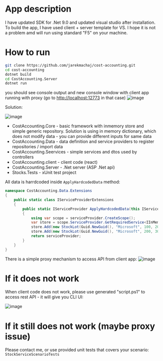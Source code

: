 # App description
I have updated SDK for .Net 9.0 and updated visual studio after installation. To build the app, I have used client + server template for VS. I hope it is not a problem amd will run using standard "F5" on your machine.

# How to run 
```bash
git clone https://github.com/jarekmachaj/cost-accounting.git
cd cost-accounting
dotnet build
cd CostAccounting.Server
dotnet run
```
you should see console output and new console window with client app running with proxy (go to [http://localhost:12773](https://localhost:12773/) in that case)
![image](https://github.com/user-attachments/assets/f99a8be1-473b-463b-bb07-2ecfac993879)


Solution:

![image](https://github.com/user-attachments/assets/6b856822-848b-456a-b924-a7d780ef505c)

* CostAccounting.Core - basic framework with inmemory store and simple generic repository. Solution is using in memory dictionary, which does not modify data - you can provide different inputs for same data
* CostAccounting.Data - data definition and service providers to register repositories / import data
* CostAccounting.Seervices - simple services and dtos used by controllers
* CostAccounting.client - client code (react)
* CostAccounting.Server - .Net server (ASP .Net api)
* Stocks.Tests - xUnit test project


All data is harrdcoded inside `ApplyHardcodedData` method:

```csharp
namespace CostAccounting.Data.Extensions
{
    public static class IServiceProviderExtensions
    {
        public static IServiceProvider ApplyHardcodedData(this IServiceProvider serviceProvider)
        {
            using var scope = serviceProvider.CreateScope();
            var store = scope.ServiceProvider.GetRequiredService<IInMemoryDataStore<StockLot, Guid>>();
            store.Add(new StockLot(Guid.NewGuid(), "Microsoft", 100, 20, new DateTime(2024, 04, 1)));
            store.Add(new StockLot(Guid.NewGuid(), "Microsoft", 200, 30, new DateTime(2024, 04, 2)));
            return serviceProvider;
        }
    }
}
```

There is a simple proxy mechanism to access API from client app:
![image](https://github.com/user-attachments/assets/e99cd4ff-1c08-4b74-a992-25cc6517dc66)

# If it does not work
When client code does not work, please use generated "script.ps1" to access rest API - it will give you CLI UI:

![image](https://github.com/user-attachments/assets/ca6ee9c9-5629-4e76-abfc-d13c894edd71)

# If it still does not work (maybe proxy issue)
Please contact me, or use provided unit tests that covers your scenario:
`StockServiceScenarioTests`
